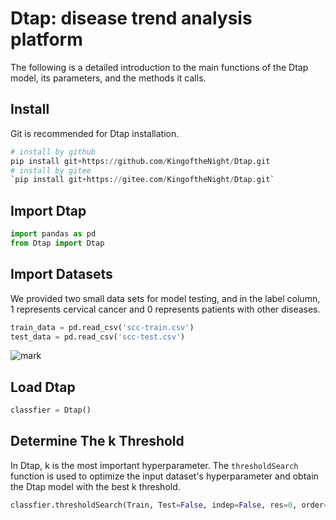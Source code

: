 # Dtap: disease trend analysis platform
The following is a detailed introduction to the main functions of the Dtap model, its parameters, and the methods it calls.
## Install
Git is recommended for Dtap installation.
```python
# install by github
pip install git+https://github.com/KingoftheNight/Dtap.git
# install by gitee
`pip install git+https://gitee.com/KingoftheNight/Dtap.git`
```
## Import Dtap
```python
import pandas as pd
from Dtap import Dtap
```
## Import Datasets
We provided two small data sets for model testing, and in the label column, 1 represents cervical cancer and 0 represents patients with other diseases.
```python
train_data = pd.read_csv('scc-train.csv')
test_data = pd.read_csv('scc-test.csv')
```
![mark](http://img.frankgene.top/blog/20230412/p76FEwytMg9n.png)
## Load Dtap
```python
classfier = Dtap()
```
## Determine The k Threshold
In Dtap, k is the most important hyperparameter. The `thresholdSearch` function is used to optimize the input dataset's hyperparameter and obtain the Dtap model with the best k threshold.
```python
classfier.thresholdSearch(Train, Test=False, indep=False, res=0, order='mcc', standard=None, model='RF')
```









